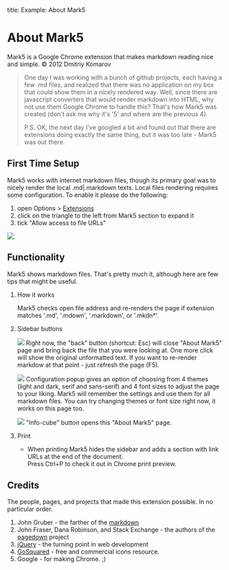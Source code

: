 title: Example: About Mark5

About Mark5
===========

Mark5 is a Google Chrome extension that makes markdown reading nice and simple.
&copy;&nbsp;2012&nbsp;Dmitriy&nbsp;Komarov  


> One day I was working with a bunch of github projects, each having a few .md files, and realized
> that there was no application on my box that could show them in a nicely rendered way.
> Well, since there are javascript converters that would render markdown into HTML, why not use them
> Google Chrome to handle this? That's how Mark5 was created (don't ask me why it's '5' and where are the previous 4).
>
> P.S. OK, the next day I've googled a bit and found out that there are extensions doing exactly the same thing,
> but it was too late - Mark5 was out there.



First Time Setup
----------------

Mark5 works with internet markdown files, though its primary goal was to nicely render the local .md|.markdown texts.
Local files rendering requires some configuration. To enable it please do the following:

1. open Options&nbsp;&gt;&nbsp;<a id="mark5_extensions" href="#">Extensions</a>
2. click on the triangle to the left from Mark5 section to expand it
3. tick "Allow access to file URLs"  

![](images/aboutmark5/checkthis.png)  



Functionality
-------------

Mark5 shows markdown files. That's pretty much it, although here are few tips that might be useful.

1. How it works

	Mark5 checks open file address and re-renders the page if extension matches '.md', '.mdown', '.markdown', or '.mkdn*'.  

2. Sidebar buttons

	![](images/aboutmark5/return.png) Right now, the "back" button (shortcut: Esc)
	will close "About Mark5" page and bring back the file that you were looking at. One more click will show the original unformatted text.
	If you want to re-render markdow at that point - just refresh the page (F5).

	![](cimages/aboutmark5/gear.png) Configuration popup gives an option of choosing from
	4 themes (light and dark, serif and sans-serif) and 4 font sizes to adjust the page to your liking.
	Mark5 will remember the settings and use them for all markdown files.
	You can try changing themes or font size right now, it works on this page too.  

	![](images/aboutmark5/about.png) "Info-cube" button opens this "About Mark5" page.

3. Print

	- When printing Mark5 hides the sidebar and adds a section with link URLs at the end of the document.  
	Press Ctrl+P to check it out in Chrome print preview.


Credits
-------------

The people, pages, and projects that made this extension possible. In no particular order. 

1. John Gruber - the farther of the [markdown](http://daringfireball.net/projects/markdown/)
2. John Fraser, Dana Robinson, and Stack Exchange - the authors of the [pagedown](http://code.google.com/p/pagedown/) project
3. [jQuery](http://jquery.com/) - the turning point in web development
4. [GoSquared](http://www.gosquared.com/liquidicity/archives/70) - free and commercial icons resource.
5. Google - for making Chrome. ;)